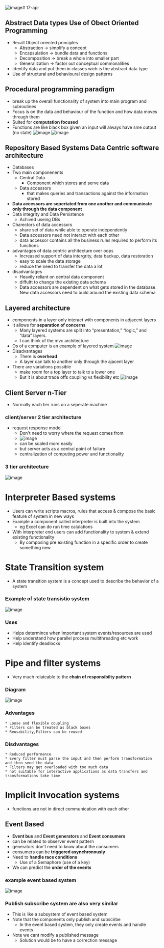 ![image](https://github.com/ronitwilson/system-design/assets/9934360/e6466f5d-dea0-494b-b502-c6da105ff52d)# 17-apr
## Abstract Data types Use of Obect Oriented Programming
* Recall Object oriented principles
  * Abstraction -> simplify a concept
  * Encapsulation -> bundle data and functions
  * Decomposition -> break a whole into smaller part
  * Generalization -> factor out conceptual commonalities
* Identify data and put them in classes wich is the abstract data type
* Use of structural and behavioural design patterns

## Procedural programming paradigm
* break up the overall functionality of system into main program and subroutines
* Focus is on the data and behaviour of the function and how data moves through them
* Suited for **computation focused**
* Functions are like black box given an input will always have sme output (no state)
![image](https://github.com/ronitwilson/system-design/assets/9934360/2192fe8e-2b1a-4999-8b5d-97c6229837e9)
![image](https://github.com/ronitwilson/system-design/assets/9934360/764e3a91-c06b-4fa8-b464-b859dc7c2873)

## Repository Based Systems Data Centric software architecture
* Databases
* Two main componenents
  * Central Data
    * Component which stores and serve data
  * Data accessors
    * that makes queries and transactions against the information stored
* **Data accessors are sepertated from one another and communicate only through the data component**
* Data integrity and Data Persistence
  * Achived useing DBs
* Charectors of data accessors
  *  share set of data while able to operate independently
  *  Data accessors need not interact with each other
  *  data accessor contains all the business rules required to perform its functions
* advantages of data centric architecture over oops
  * Increased support of data intergrity, data backup, data restoration
  * easy to scale the data storage
  * reduce the need to  transfer the data a lot
* disadvantages
  * Heavily reliant on central data component
  * diffultt to change the existing data schema
  * Data accessors are dependent on what gets stored in the database. New data accessors need to build around the existing data schema

## Layered architecture
* components in a layer only interact with components in adjacent layers
* It allows for **separation of concerns**
    * Many layered systems are split into “presentation,” “logic,” and “data” layers.
    * I can think of the mvc architecture
* Os of a computer is an example of layered system
![image](https://github.com/ronitwilson/system-design/assets/9934360/3131fbd2-7845-418b-8e64-2da59a241cd2)
* Disadvantages
    * There is **overhead**
    * A layer can talk to another only through the ajacent layer
* There are variations possible
    * make room for a top layer to talk to a lower one
    * But it is about trade offs coupling vs flexibility etc
![image](https://github.com/ronitwilson/system-design/assets/9934360/0e2bddc1-8ec0-472a-9e33-f403e6cb5e8a)

## Client Server n-Tier 
* Normally each tier runs on a seperate machine
### client/server 2 tier architecture
* request response model
    * Don't need to worry where the request comes from
    * ![image](https://github.com/ronitwilson/system-design/assets/9934360/813c802e-a43d-4e2e-9413-0c21cc0f11f1)
    * can be scaled more easily
    * but server acts as a central point of failure
    * centralization of computing power and functionality
### 3 tier architecture 
![image](https://github.com/ronitwilson/system-design/assets/9934360/efae2046-dc82-4cbc-8ab3-7227dd9cded2)


# Interpreter Based systems
* Users can write scripts macros, rules that access & compose the basic feature of system in new ways
* Example a component called interpreter is built into the system
    * eg Excel can do run time calulations
* With interpreter end users can add functionality to system & extend existing functionality
    * By composing pre existing function in a specific order to create something new

# State Transition system
*  A state transition system is a concept used to describe the behavior of a system
### Example of state transistio system
![image](https://github.com/ronitwilson/system-design/assets/9934360/180dd56f-1421-43b0-8b79-43f1fdf2bfc7)
### Uses
* Helps determince when important system events/resources are used
* Help understand how parallel process multithreading etc work
* Help identify deadlocks

# Pipe and filter systems
* Very much relateable to the **chain of responsibilty pattern**
### Diagram
![image](https://github.com/ronitwilson/system-design/assets/9934360/45134706-a6cc-42fe-91fd-1d28818c9084)

### Advantages
    * Loose and flexible coupling
    * Filters can be treated as black boxes
    * Reusability,Filters can be reused
    
### Disdvantages  
    * Reduced performance
    * Every filter must parse the input and then perform transformation and then send the data
    * Filters may get overloaded with too much data
    * not suitable for interactive applications as data transfers and transformations take time


# Implicit Invocation systems
* functions are not in direct communication with each other
## Event Based
* **Event bus** and **Event generators** and **Event consumers**
* can be related to observer event pattern
* generators don't need to know about the consumers
* consumers can be **triggered asynchronously**
* Need to **handle race conditions**
  * Use of a Semaphore (use of a key)
* We can predict the **order of the events**
### example event based system  
![image](https://github.com/ronitwilson/system-design/assets/9934360/7a7fcced-0f5d-4ea4-99ae-657fd8e42251)

### Publish subscribe system are also very similar
* This is like a subsystem of event based system
* Note that the components only publish and subscirbe
  * In the event based system, they only create events and handle events
* Note we cant modify a published message
  * Solution would be to have a correction message
